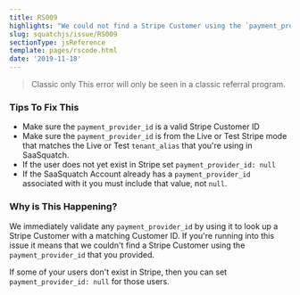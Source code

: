 ```yaml
---
title: RS009
highlights: "We could not find a Stripe Customer using the `payment_provider_id` you provided: {{paymentProviderId}}. `payment_provider_id` must be either a valid Stripe Customer Id, or `null`."
slug: squatchjs/issue/RS009
sectionType: jsReference
template: pages/rscode.html
date: '2019-11-18'
---
```


> <span class="label">Classic only</span> This error will only be seen in a classic referral program.

### Tips To Fix This

 - Make sure the `payment_provider_id` is a valid Stripe Customer ID
 - Make sure the `payment_provider_id` is from the Live or Test Stripe mode that matches the Live or Test `tenant_alias` that you're using in SaaSquatch.
 - If the user does not yet exist in Stripe set `payment_provider_id: null`
 - If the SaaSquatch Account already has a `payment_provider_id` associated with it you must include that value, not `null`.

### Why is This Happening?

We immediately validate any `payment_provider_id` by using it to look up a Stripe Customer with a matching Customer ID. If you're running into this issue it means that we couldn't find a Stripe Customer using the `payment_provider_id` that you provided. 

If some of your users don't exist in Stripe, then you can set `payment_provider_id: null` for those users.